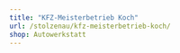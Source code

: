 ```yaml
---
title: "KFZ-Meisterbetrieb Koch"
url: /stolzenau/kfz-meisterbetrieb-koch/
shop: Autowerkstatt
---
```

